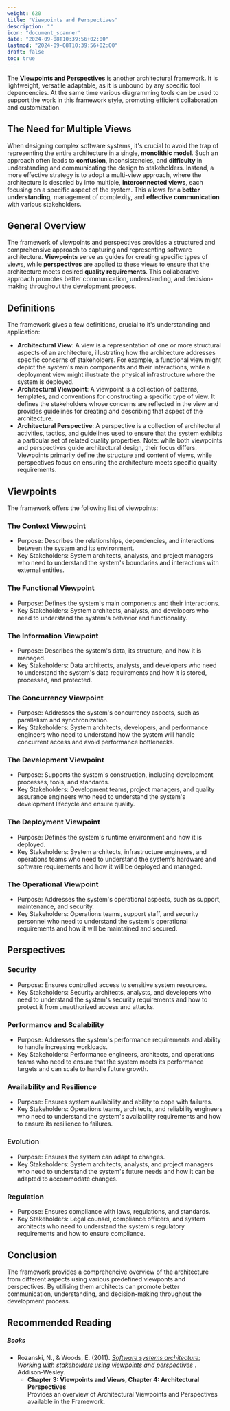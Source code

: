 ```yaml
---
weight: 620
title: "Viewpoints and Perspectives"
description: ""
icon: "document_scanner"
date: "2024-09-08T10:39:56+02:00"
lastmod: "2024-09-08T10:39:56+02:00"
draft: false
toc: true
---
```


The **Viewpoints and Perspectives** is another architectural framework. It is
lightweight, versatile adaptable, as it is unbound by any specific tool
depencencies. At the same time various diagramming tools can be used to support
the work in this framework style, promoting efficient collaboration and
customization.

## The Need for Multiple Views

When designing complex software systems, it's crucial to avoid the trap of
representing the entire architecture in a single, **monolithic model**. Such an
approach often leads to **confusion**, inconsistencies, and **difficulty** in
understanding and communicating the design to stakeholders. Instead, a more
effective strategy is to adopt a multi-view approach, where the architecture is
descried by into multiple, **interconnected views**, each focusing on a specific
aspect of the system. This allows for a **better understanding**, management of
complexity, and **effective communication** with various stakeholders.

## General Overview

The framework of viewpoints and perspectives provides a structured and
comprehensive approach to capturing and representing software architecture.
**Viewpoints** serve as guides for creating specific types of views, while
**perspectives** are applied to these views to ensure that the architecture meets
desired **quality requirements**. This collaborative approach promotes better
communication, understanding, and decision-making throughout the development
process.

## Definitions

The framework gives a few definitions, crucial to it's understanding and
application:
* **Architectural View**: A view is a representation of one or more structural
  aspects of an architecture, illustrating how the architecture addresses
  specific concerns of stakeholders. For example, a functional view might depict
  the system's main components and their interactions, while a deployment view
  might illustrate the physical infrastructure where the system is deployed.
* **Architectural Viewpoint**: A viewpoint is a collection of patterns,
  templates, and conventions for constructing a specific type of view. It
  defines the stakeholders whose concerns are reflected in the view and provides
  guidelines for creating and describing that aspect of the architecture.
* **Architectural Perspective**: A perspective is a collection of architectural
  activities, tactics, and guidelines used to ensure that the system exhibits a
  particular set of related quality properties.
Note: while both viewpoints and perspectives guide architectural design, their
focus differs. Viewpoints primarily define the structure and content of views,
while perspectives focus on ensuring the architecture meets specific quality
requirements.

## Viewpoints

The framework offers the following list of viewpoints:

### The Context Viewpoint
* Purpose: Describes the relationships, dependencies, and interactions between the system and its environment.
* Key Stakeholders: System architects, analysts, and project managers who need to understand the system's boundaries and interactions with external entities.

### The Functional Viewpoint
* Purpose: Defines the system's main components and their interactions.
* Key Stakeholders: System architects, analysts, and developers who need to understand the system's behavior and functionality.

### The Information Viewpoint
* Purpose: Describes the system's data, its structure, and how it is managed.
* Key Stakeholders: Data architects, analysts, and developers who need to understand the system's data requirements and how it is stored, processed, and protected.

### The Concurrency Viewpoint
* Purpose: Addresses the system's concurrency aspects, such as parallelism and synchronization.
* Key Stakeholders: System architects, developers, and performance engineers who need to understand how the system will handle concurrent access and avoid performance bottlenecks.

### The Development Viewpoint
* Purpose: Supports the system's construction, including development processes, tools, and standards.
* Key Stakeholders: Development teams, project managers, and quality assurance engineers who need to understand the system's development lifecycle and ensure quality.

### The Deployment Viewpoint
* Purpose: Defines the system's runtime environment and how it is deployed.
* Key Stakeholders: System architects, infrastructure engineers, and operations teams who need to understand the system's hardware and software requirements and how it will be deployed and managed.

### The Operational Viewpoint
* Purpose: Addresses the system's operational aspects, such as support, maintenance, and security.
* Key Stakeholders: Operations teams, support staff, and security personnel who need to understand the system's operational requirements and how it will be maintained and secured.

## Perspectives

### Security
* Purpose: Ensures controlled access to sensitive system resources.
* Key Stakeholders: Security architects, analysts, and developers who need to understand the system's security requirements and how to protect it from unauthorized access and attacks.

### Performance and Scalability
* Purpose: Addresses the system's performance requirements and ability to handle increasing workloads.
* Key Stakeholders: Performance engineers, architects, and operations teams who need to ensure that the system meets its performance targets and can scale to handle future growth.

### Availability and Resilience
* Purpose: Ensures system availability and ability to cope with failures.
* Key Stakeholders: Operations teams, architects, and reliability engineers who need to understand the system's availability requirements and how to ensure its resilience to failures.

### Evolution
* Purpose: Ensures the system can adapt to changes.
* Key Stakeholders: System architects, analysts, and project managers who need to understand the system's future needs and how it can be adapted to accommodate changes.

### Regulation
* Purpose: Ensures compliance with laws, regulations, and standards.
* Key Stakeholders: Legal counsel, compliance officers, and system architects who need to understand the system's regulatory requirements and how to ensure compliance.

## Conclusion

The framework provides a comprehencive overview of the architecture from
different aspects using various predefined viewponts and perspectives. By
utilising them architects can promote better communication, understanding, and
decision-making throughout the development process.

## Recommended Reading

##### Books

* Rozanski, N., & Woods, E. (2011). *[Software systems architecture: Working with stakeholders using viewpoints and perspectives](https://www.viewpoints-and-perspectives.info/home/book/)* . Addison-Wesley.
  * **Chapter 3: Viewpoints and Views, Chapter 4: Architectural Perspectives**\
    Provides an overview of Architectural Viewpoints and Perspectives available
    in the Framework.

